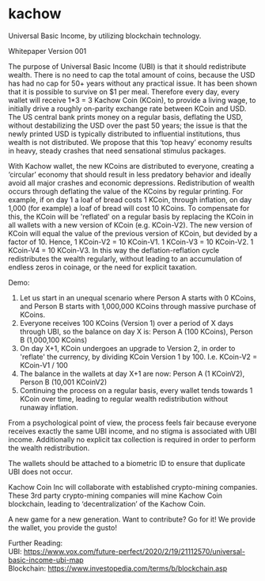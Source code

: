 # kachow
Universal Basic Income, by utilizing blockchain technology.

Whitepaper Version 001

The purpose of Universal Basic Income (UBI) is that it should redistribute wealth.  There is no need to cap the total amount of coins, because the USD has had no cap for 50+ years without any practical issue.  It has been shown that it is possible to survive on $1 per meal.  Therefore every day, every wallet will receive 1*3 = 3 Kachow Coin (KCoin), to provide a living wage, to initially drive a roughly on-parity exchange rate between KCoin and USD.  The US central bank prints money on a regular basis, deflating the USD, without destabilizing the USD over the past 50 years; the issue is that the newly printed USD is typically distributed to influential institutions, thus wealth is not distributed.  We propose that this ‘top heavy’ economy results in heavy, steady crashes that need sensational stimulus packages.  

With Kachow wallet, the new KCoins are distributed to everyone, creating a ‘circular’ economy that should result in less predatory behavior and ideally avoid all major crashes and economic depressions.  Redistribution of wealth occurs through deflating the value of the KCoins by regular printing.  For example, if on day 1 a loaf of bread costs 1 KCoin, through inflation, on day 1,000 (for example) a loaf of bread will cost 10 KCoins.  To compensate for this, the KCoin will be 'reflated' on a regular basis by replacing the KCoin in all wallets with a new version of KCoin (e.g. KCoin-V2).  The new version of KCoin will equal the value of the previous version of KCoin, but devided by a factor of 10.  Hence, 1 KCoin-V2 = 10 KCoin-V1.  1 KCoin-V3 = 10 KCoin-V2.  1 KCoin-V4 = 10 KCoin-V3. In this way the deflation-reflation cycle redistributes the wealth regularly, without leading to an accumulation of endless zeros in coinage, or the need for explicit taxation.

Demo:  
1. Let us start in an unequal scenario where Person A starts with 0 KCoins, and Person B starts with 1,000,000 KCoins through massive purchase of KCoins.
2. Everyone receives 100 KCoins (Version 1) over a period of X days through UBI, so the balance on day X is: Person A (100 KCoins), Person B (1,000,100 KCoins)
3. On day X+1, KCoin undergoes an upgrade to Version 2, in order to 'reflate' the currency, by dividing KCoin Version 1 by 100.  I.e. KCoin-V2 = KCoin-V1 / 100
4. The balance in the wallets at day X+1 are now: Person A (1 KCoinV2), Person B (10,001 KCoinV2)
5. Continuing the process on a regular basis, every wallet tends towards 1 KCoin over time, leading to regular wealth redistribution without runaway inflation.

From a psychological point of view, the process feels fair because everyone receives exactly the same UBI income, and no stigma is associated with UBI income.  Additionally no explicit tax collection is required in order to perform the wealth redistribution.

The wallets should be attached to a biometric ID to ensure that duplicate UBI does not occur.

Kachow Coin Inc will collaborate with established crypto-mining companies.  These 3rd party crypto-mining companies will mine Kachow Coin blockchain, leading to ‘decentralization’ of the Kachow Coin.

A new game for a new generation.  Want to contribute?  Go for it!  We provide the wallet, you provide the gusto!

Further Reading:  
UBI: https://www.vox.com/future-perfect/2020/2/19/21112570/universal-basic-income-ubi-map  
Blockchain: https://www.investopedia.com/terms/b/blockchain.asp  
